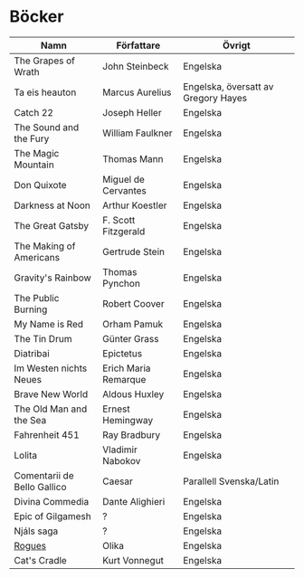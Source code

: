 # Böcker

| Namn | Författare | Övrigt |
| ---- | ---------- | ------ |
| The Grapes of Wrath | John Steinbeck | Engelska |
| Ta eis heauton | Marcus Aurelius | Engelska, översatt av Gregory Hayes |
| Catch 22 | Joseph Heller | Engelska |
| The Sound and the Fury | William Faulkner | Engelska |
| The Magic Mountain | Thomas Mann | Engelska |
| Don Quixote | Miguel de Cervantes | Engelska |
| Darkness at Noon | Arthur Koestler | Engelska |
| The Great Gatsby | F. Scott Fitzgerald | Engelska |
| The Making of Americans | Gertrude Stein | Engelska |
| Gravity's Rainbow | Thomas Pynchon | Engelska |
| The Public Burning | Robert Coover | Engelska |
| My Name is Red | Orham Pamuk | Engelska |
| The Tin Drum | Günter Grass | Engelska |
| Diatribai | Epictetus | Engelska |
| Im Westen nichts Neues | Erich Maria Remarque | Engelska |
| Brave New World | Aldous Huxley | Engelska |
| The Old Man and the Sea | Ernest Hemingway | Engelska |
| Fahrenheit 451 | Ray Bradbury | Engelska |
| Lolita | Vladimir Nabokov | Engelska |
| Comentarii de Bello Gallico | Caesar | Parallell Svenska/Latin |
| Divina Commedia | Dante Alighieri | Engelska |
| Epic of Gilgamesh | ? | Engelska |
| Njáls saga | ? | Engelska |
| [Rogues](https://en.wikipedia.org/wiki/Rogues_(anthology)) | Olika | Engelska |
| Cat's Cradle | Kurt Vonnegut | Engelska |
